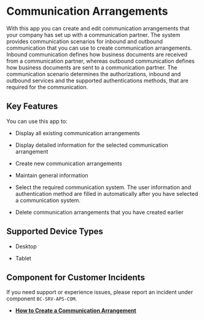 <!-- loio1decd8b8747443ee8839ce4474a3643e -->

# Communication Arrangements

With this app you can create and edit communication arrangements that your company has set up with a communication partner. The system provides communication scenarios for inbound and outbound communication that you can use to create communication arrangements. Inbound communication defines how business documents are received from a communication partner, whereas outbound communication defines how business documents are sent to a communication partner. The communication scenario determines the authorizations, inbound and outbound services and the supported authentications methods, that are required for the communication.



<a name="loio1decd8b8747443ee8839ce4474a3643e__section_bb3_mz2_bmb"/>

## Key Features

You can use this app to:



-   Display all existing communication arrangements

-   Display detailed information for the selected communication arrangement

-   Create new communication arrangements

-   Maintain general information

-   Select the required communication system. The user information and authentication method are filled in automatically after you have selected a communication system.

-   Delete communication arrangements that you have created earlier




## Supported Device Types

-   Desktop

-   Tablet




## Component for Customer Incidents

If you need support or experience issues, please report an incident under component `BC-SRV-APS-COM`.

-   **[How to Create a Communication Arrangement](How_to_Create_a_Communication_Arrangement_a0771f6.md "")**  


